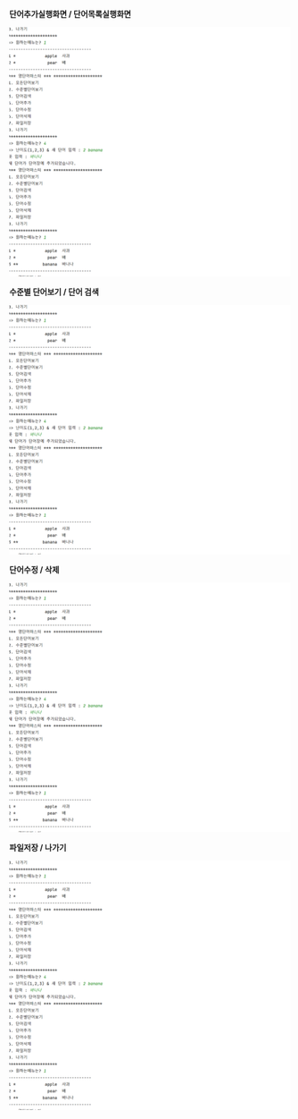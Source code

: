 **단어추가실행화면 /  단어목록실행화면**

<img src="https://github.com/cpc1009/Java_project1/blob/master/Screenshots/1.PNG?raw=true">

**수준별 단어보기 / 단어 검색**

<img src="https://github.com/cpc1009/Java_project1/blob/master/Screenshots/1.PNG?raw=true](https://github.com/cpc1009/Java_project1/blob/master/Screenshots/23.PNG">

**단어수정 / 삭제**

<img src="https://github.com/cpc1009/Java_project1/blob/master/Screenshots/1.PNG?raw=true">

**파일저장 / 나가기**

<img src="https://github.com/cpc1009/Java_project1/blob/master/Screenshots/1.PNG?raw=true">
